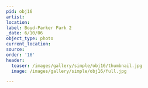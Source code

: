 ```yaml
---
pid: obj16
artist:
location:
label: Boyd-Parker Park 2
_date: 6/10/06
object_type: photo
current_location:
source:
order: '16'
header:
  teaser: /images/gallery/simple/obj16/thumbnail.jpg
  image: /images/gallery/simple/obj16/full.jpg

---
```

